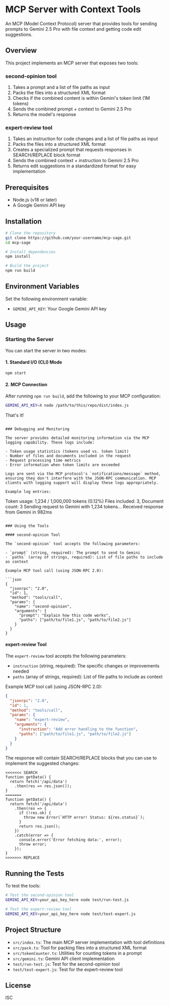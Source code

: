 # MCP Server with Context Tools

An MCP (Model Context Protocol) server that provides tools for sending prompts to Gemini 2.5 Pro with file context and getting code edit suggestions.

## Overview

This project implements an MCP server that exposes two tools:

### second-opinion tool

1. Takes a prompt and a list of file paths as input
2. Packs the files into a structured XML format
3. Checks if the combined content is within Gemini's token limit (1M tokens)
4. Sends the combined prompt + context to Gemini 2.5 Pro
5. Returns the model's response

### expert-review tool

1. Takes an instruction for code changes and a list of file paths as input
2. Packs the files into a structured XML format
3. Creates a specialized prompt that requests responses in SEARCH/REPLACE block format
4. Sends the combined context + instruction to Gemini 2.5 Pro
5. Returns edit suggestions in a standardized format for easy implementation

## Prerequisites

- Node.js (v18 or later)
- A Google Gemini API key

## Installation

```bash
# Clone the repository
git clone https://github.com/your-username/mcp-sage.git
cd mcp-sage

# Install dependencies
npm install

# Build the project
npm run build
```

## Environment Variables

Set the following environment variable:

- `GEMINI_API_KEY`: Your Google Gemini API key

## Usage

### Starting the Server

You can start the server in two modes:

#### 1. Standard I/O (CLI) Mode

```bash
npm start
```

#### 2. MCP Connection

After running `npm run build`, add the following to your MCP configuration:

```sh
GEMINI_API_KEY=X node /path/to/this/repo/dist/index.js
```

That's it!

```

### Debugging and Monitoring

The server provides detailed monitoring information via the MCP logging capability. These logs include:

- Token usage statistics (tokens used vs. token limit)
- Number of files and documents included in the request
- Request processing time metrics
- Error information when token limits are exceeded

Logs are sent via the MCP protocol's `notifications/message` method, ensuring they don't interfere with the JSON-RPC communication. MCP clients with logging support will display these logs appropriately.

Example log entries:
```
Token usage: 1,234 / 1,000,000 tokens (0.12%)
Files included: 3, Document count: 3
Sending request to Gemini with 1,234 tokens...
Received response from Gemini in 982ms
```

### Using the Tools

#### second-opinion Tool

The `second-opinion` tool accepts the following parameters:

- `prompt` (string, required): The prompt to send to Gemini
- `paths` (array of strings, required): List of file paths to include as context

Example MCP tool call (using JSON-RPC 2.0):

```json
{
  "jsonrpc": "2.0",
  "id": 1,
  "method": "tools/call",
  "params": {
    "name": "second-opinion",
    "arguments": {
      "prompt": "Explain how this code works",
      "paths": ["path/to/file1.js", "path/to/file2.js"]
    }
  }
}
```

#### expert-review Tool

The `expert-review` tool accepts the following parameters:

- `instruction` (string, required): The specific changes or improvements needed
- `paths` (array of strings, required): List of file paths to include as context

Example MCP tool call (using JSON-RPC 2.0):

```json
{
  "jsonrpc": "2.0",
  "id": 1,
  "method": "tools/call",
  "params": {
    "name": "expert-review",
    "arguments": {
      "instruction": "Add error handling to the function",
      "paths": ["path/to/file1.js", "path/to/file2.js"]
    }
  }
}
```

The response will contain SEARCH/REPLACE blocks that you can use to implement the suggested changes:

```
<<<<<<< SEARCH
function getData() {
  return fetch('/api/data')
    .then(res => res.json());
}
=======
function getData() {
  return fetch('/api/data')
    .then(res => {
      if (!res.ok) {
        throw new Error(`HTTP error! Status: ${res.status}`);
      }
      return res.json();
    })
    .catch(error => {
      console.error('Error fetching data:', error);
      throw error;
    });
}
>>>>>>> REPLACE
```

## Running the Tests

To test the tools:

```bash
# Test the second-opinion tool
GEMINI_API_KEY=your_api_key_here node test/run-test.js

# Test the expert-review tool
GEMINI_API_KEY=your_api_key_here node test/test-expert.js
```

## Project Structure

- `src/index.ts`: The main MCP server implementation with tool definitions
- `src/pack.ts`: Tool for packing files into a structured XML format
- `src/tokenCounter.ts`: Utilities for counting tokens in a prompt
- `src/gemini.ts`: Gemini API client implementation
- `test/run-test.js`: Test for the second-opinion tool
- `test/test-expert.js`: Test for the expert-review tool

## License

ISC
